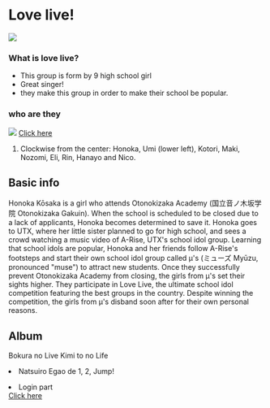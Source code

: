 <title>HTML: Images</title>
<h1>Love live!</h1>

<img src="https://wallpapermemory.com/uploads/740/love-live-wallpaper-hd-1080p-151905.jpg"> 

<h3>What is love live?</h3>

<ul>
    <li>This group is form by 9 high school girl</li>
    <li>Great singer!</li>
    <li>they make this group in order to make their school be popular.</li>
</ul>

<h3>who are they</h3>

 <img src="https://upload.wikimedia.org/wikipedia/en/b/b9/Love_Live%21_promotional_image.jpg"> 
 <a href='https://en.wikipedia.org/wiki/Love_Live!'>Click here </a>

<ol>
    <li> Clockwise from the center: Honoka, Umi (lower left), Kotori, Maki, Nozomi, Eli, Rin, Hanayo and Nico.</li>
</ol>

<h2>Basic info</h2>

<p>Honoka Kōsaka is a girl who attends Otonokizaka Academy (国立音ノ木坂学院 Otonokizaka Gakuin). When the school is scheduled to be closed due to a lack of applicants, Honoka becomes determined to save it. Honoka goes to UTX, where her little sister planned to go for high school, and sees a crowd watching a music video of A-Rise, UTX's school idol group. Learning that school idols are popular, Honoka and her friends follow A-Rise's footsteps and start their own school idol group called μ's (ミューズ Myūzu, pronounced "muse") to attract new students. Once they successfully prevent Otonokizaka Academy from closing, the girls from μ's set their sights higher. They participate in Love Live, the ultimate school idol competition featuring the best groups in the country. Despite winning the competition, the girls from μ's disband soon after for their own personal reasons.</p>

<h2>Album</h2>

<p>Bokura no Live Kimi to no Life <br>
<li>Natsuiro Egao de 1, 2, Jump!</li></p>

<li>Login part</li>
<a href='https://www.w3schools.com/code/tryit.asp?filename=FWWPX2IB1GEA'>Click here </a>

